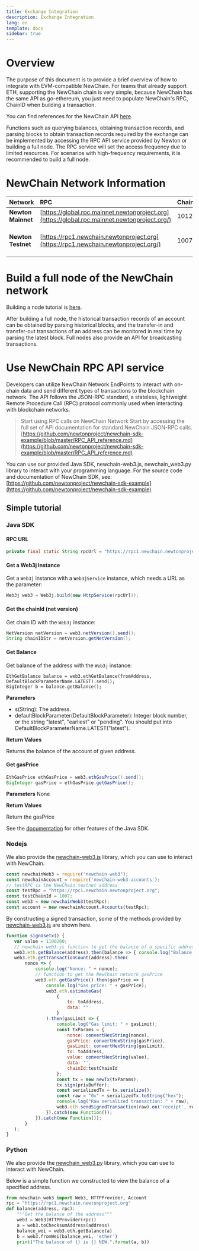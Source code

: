 ```yaml
---
title: Exchange Integration
description: Exchange Integration
lang: en
template: docs
sidebar: true
---
```


# Overview

The purpose of this document is to provide a brief overview of how to integrate with EVM-compatible NewChain. For teams that already support ETH, supporting the NewChain chain is very simple, because NewChain has the same API as go-ethereum, you just need to populate NewChain's RPC, ChainID when building a transaction.

You can find references for the NewChain API [here](https://github.com/newtonproject/newchain-sdk-example/blob/master/RPC_API_reference.md). 

Functions such as querying balances, obtaining transaction records, and parsing blocks to obtain transaction records required by the exchange can be implemented by accessing the RPC API service provided by Newton or building a full node. The RPC service will set the access frequency due to limited resources. For scenarios with high-frequency requirements, it is recommended to build a full node.

# NewChain Network Information

|**Network**|**RPC**|**ChainId**|**Block Explorer**|**Faucet**|
|:---|:---|:---|:---|:---|
|**Newton Mainnet**|[https://global.rpc.mainnet.newtonproject.org](https://global.rpc.mainnet.newtonproject.org/)|1012|[https://explorer.newtonproject.org/](https://explorer.newtonproject.org/)|    |
|**Newton Testnet**|[https://rpc1.newchain.newtonproject.org](https://rpc1.newchain.newtonproject.org/)|1007|[https://explorer.testnet.newtonproject.org/](https://explorer.testnet.newtonproject.org/)<br>[http://e.testnet.diynova.com/](http://e.testnet.diynova.com/)|[https://rpc1.newchain.newtonproject.org/faucet?address=](https://rpc1.newchain.newtonproject.org/faucet?address=)"Youraddress"|

# Build a full node of the NewChain network

Building a node tutorial is [here]().

After building a full node, the historical transaction records of an account can be obtained by parsing historical blocks, and the transfer-in and transfer-out transactions of an address can be monitored in real time by parsing the latest block. Full nodes also provide an API for broadcasting transactions.

# Use NewChain RPC API service

Developers can utilize NewChain Network EndPoints to interact with on-chain data and send different types of transactions to the blockchain network. The API follows the JSON-RPC standard, a stateless, lightweight Remote Procedure Call (RPC) protocol commonly used when interacting with blockchain networks.

>Start using RPC calls on NewChain Network
>Start by accessing the full set of API documentation for standard NewChain JSON-RPC calls. [https://github.com/newtonproject/newchain-sdk-example/blob/master/RPC_API_reference.md](https://github.com/newtonproject/newchain-sdk-example/blob/master/RPC_API_reference.md)

You can use our provided Java SDK, newchain-web3.js, newchain_web3.py library to interact with your programming language. For the source code and documentation of NewChain SDK, see: [https://github.com/newtonproject/newchain-sdk-example](https://github.com/newtonproject/newchain-sdk-example)

## Simple tutorial

### Java SDK

#### **RPC URL**

```java
private final static String rpcUrl = "https://rpc1.newchain.newtonproject.org/";
```
#### Get a Web3j Instance

Get a `Web3j` instance with a `Web3jService` instance, which needs a URL as the parameter:

```java
Web3j web3 = Web3j.build(new HttpService(rpcUrl));
```
#### **Get the chainId (net version)**

Get chain ID with the `Web3j` instance:

```java
NetVersion netVersion = web3.netVersion().send();
String chainIDStr = netVersion.getNetVersion();
```
#### **Get Balance**

Get balance of the address with the `Web3j` instance:

```plain
EthGetBalance balance = web3.ethGetBalance(fromAddress, DefaultBlockParameterName.LATEST).send();
BigInteger b = balance.getBalance();
```
**Parameters**
* s(String): The address.
* defaultBlockParameter(DefaultBlockParameter): Integer block number, or the string "latest", "earliest" or "pending". You should put into DefaultBlockParameterName.LATEST("latest").

**Return Values**

Returns the balance of the account of given address. 

#### **Get gasPrice**

```java
EthGasPrice ethGasPrice = web3.ethGasPrice().send();
BigInteger gasPrice = ethGasPrice.getGasPrice();
```
**Parameters**
None

**Return Values**

Return the gasPrice

See the [documentation](https://github.com/newtonproject/newchain-sdk-example/tree/master/examples/java) for other features of the Java SDK.

### Nodejs

We also provide the [newchain-web3.js](https://github.com/newtonproject/newchain-sdk-example/tree/master/examples/node) library, which you can use to interact with NewChain.

```javascript
const newchainWeb3 = require("newchain-web3");
const newchainAccount = require('newchain-web3-accounts');
// testRPC is the NewChain testnet address
const testRpc = "https://rpc1.newchain.newtonproject.org";
const testChainId = 1007;
const web3 = new newchainWeb3(testRpc);
const account = new newchainAccount.Accounts(testRpc);
```
By constructing a signed transaction, some of the methods provided by [newchain-web3.js](https://github.com/newtonproject/newchain-sdk-example/tree/master/examples/node) are shown here.
```javascript
function signUseTx() {
   var value = 1100200;
   // newchain-web3.js function to get the balance of a specific address
   web3.eth.getBalance(address).then(balance => { console.log("Balance is:" + balance); }).catch(new Function());
   web3.eth.getTransactionCount(address).then(
       nonce => {
           console.log("Nonce: " + nonce);
           // function to get the NewChain network gasPrice
           web3.eth.getGasPrice().then(gasPrice => {
               console.log("Gas price: " + gasPrice);
               web3.eth.estimateGas(
                   {
                       to: toAddress,
                       data: ""
                   }
               ).then(gasLimit => {
                   console.log("Gas limit: " + gasLimit);
                   const txParams = {
                       nonce: convertHexString(nonce),
                       gasPrice: convertHexString(gasPrice), 
                       gasLimit: convertHexString(gasLimit),
                       to: toAddress, 
                       value: convertHexString(value), 
                       data: '',
                       chainId:testChainId 
                   };
                   const tx = new newTx(txParams);
                   tx.sign(privBuffer);
                   const serializedTx = tx.serialize();
                   const raw = "0x" + serializedTx.toString("hex");
                   console.log("Raw serialized transaction: " + raw);
                   web3.eth.sendSignedTransaction(raw).on('receipt', receipt => console.log("Receipt: "+ receipt)).catch(new Function());
               }).catch(new Function());
           }).catch(new Function());
       }
   );
}
```
### Python

We also provide the [newchain_web3.py](https://github.com/newtonproject/newchain-sdk-example/tree/master/examples/python) library, which you can use to interact with NewChain.

Below is a simple function we constructed to view the balance of a specified address.

```python
from newchain_web3 import Web3, HTTPProvider, Account
rpc = "https://rpc1.newchain.newtonproject.org"
def balance(address, rpc):
    """Get the balance of the address"""
    web3 = Web3(HTTPProvider(rpc))
    a = web3.toChecksumAddress(address)
    balance_wei = web3.eth.getBalance(a)
    b = web3.fromWei(balance_wei, 'ether')
    print("The balance of {} is {} NEW.".format(a, b))
```